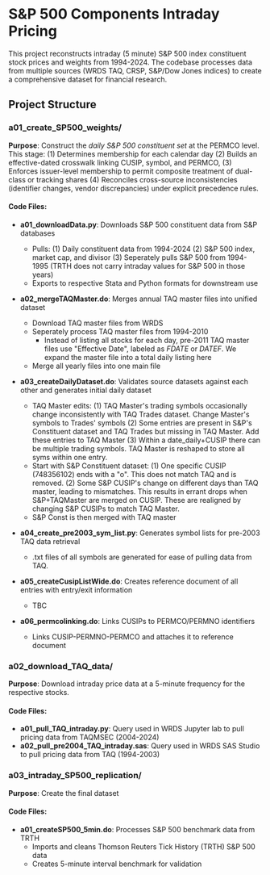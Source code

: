 # S&P 500 Components Intraday Pricing

This project reconstructs intraday (5 minute) S&P 500 index constituent stock prices and weights from 1994-2024. The codebase processes data from multiple sources (WRDS TAQ, CRSP, S&P/Dow Jones indices) to create a comprehensive dataset for financial research.

## Project Structure

### a01_create_SP500_weights/
**Purpose**: Construct the *daily S&P 500 constituent set* at the PERMCO level. This stage:
    (1) Determines membership for each calendar day 
    (2) Builds an effective-dated crosswalk linking CUSIP, symbol, and PERMCO, 
    (3) Enforces issuer-level membership to permit composite treatment of dual-class or tracking shares
    (4) Reconciles cross-source inconsistencies (identifier changes, vendor discrepancies) under explicit precedence rules. 

#### Code Files:
- **a01_downloadData.py**: Downloads S&P 500 constituent data from S&P databases
    - Pulls: 
    (1) Daily constituent data from 1994-2024
    (2) S&P 500 index, market cap, and divisor
    (3) Seperately pulls S&P 500 from 1994-1995 (TRTH does not carry intraday values for S&P 500 in those years)
    - Exports to respective Stata and Python formats for downstream use

- **a02_mergeTAQMaster.do**: Merges annual TAQ master files into unified dataset
    - Download TAQ master files from WRDS
    - Seperately process TAQ master files from 1994-2010
        - Instead of listing all stocks for each day, pre-2011 TAQ master files use "Effective Date", labeled as *FDATE* or *DATEF*.
          We expand the master file into a total daily listing here
    - Merge all yearly files into one main file

- **a03_createDailyDataset.do**: Validates source datasets against each other and generates initial daily dataset
    - TAQ Master edits:
    (1) TAQ Master's trading symbols occasionally change inconsistently with TAQ Trades dataset. Change Master's symbols to Trades' symbols
    (2) Some entries are present in S&P's Constituent dataset and TAQ Trades but missing in TAQ Master. Add these entries to TAQ Master
    (3) Within a date_daily+CUSIP there can be multiple trading symbols. TAQ Master is reshaped to store all syms within one entry.
    - Start with S&P Constituent dataset:
    (1) One specific CUSIP (748356102) ends with a "o". This does not match TAQ and is removed.
    (2) Some S&P CUSIP's change on different days than TAQ master, leading to mismatches. This results in errant drops when S&P+TAQMaster 
        are merged on CUSIP. These are realigned by changing S&P CUSIPs to match TAQ Master.
    - S&P Const is then merged with TAQ master

- **a04_create_pre2003_sym_list.py**: Generates symbol lists for pre-2003 TAQ data retrieval
    - .txt files of all symbols are generated for ease of pulling data from TAQ.

- **a05_createCusipListWide.do**: Creates reference document of all entries with entry/exit information
    - TBC

- **a06_permcolinking.do**: Links CUSIPs to PERMCO/PERMNO identifiers
    - Links CUSIP-PERMNO-PERMCO and attaches it to reference document

### a02_download_TAQ_data/
**Purpose**: Download intraday price data at a 5-minute frequency for the respective stocks.

#### Code Files:
- **a01_pull_TAQ_intraday.py**: Query used in WRDS Jupyter lab to pull pricing data from TAQMSEC (2004-2024)
- **a02_pull_pre2004_TAQ_intraday.sas**: Query used in WRDS SAS Studio to pull pricing data from TAQ (1994-2003)

### a03_intraday_SP500_replication/
**Purpose**: Create the final dataset

#### Code Files:
- **a01_createSP500_5min.do**: Processes S&P 500 benchmark data from TRTH
    - Imports and cleans Thomson Reuters Tick History (TRTH) S&P 500 data
    - Creates 5-minute interval benchmark for validation